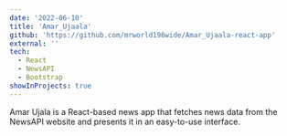 ```yaml
---
date: '2022-06-10'
title: 'Amar_Ujaala'
github: 'https://github.com/mrworld196wide/Amar_Ujaala-react-app'
external: ''
tech:
  - React
  - NewsAPI
  - Bootstrap
showInProjects: true
---
```


Amar Ujala is a React-based news app that fetches news data from the NewsAPI website and presents it in an easy-to-use interface.